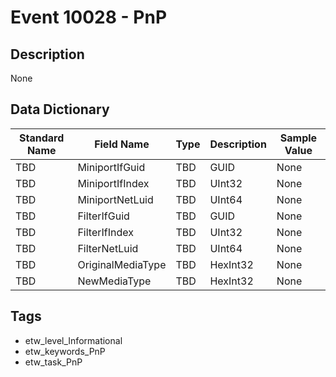 # Event 10028 - PnP

## Description
None

## Data Dictionary
|Standard Name|Field Name|Type|Description|Sample Value|
|---|---|---|---|---|
|TBD|MiniportIfGuid|TBD|GUID|None|None|
|TBD|MiniportIfIndex|TBD|UInt32|None|None|
|TBD|MiniportNetLuid|TBD|UInt64|None|None|
|TBD|FilterIfGuid|TBD|GUID|None|None|
|TBD|FilterIfIndex|TBD|UInt32|None|None|
|TBD|FilterNetLuid|TBD|UInt64|None|None|
|TBD|OriginalMediaType|TBD|HexInt32|None|None|
|TBD|NewMediaType|TBD|HexInt32|None|None|

## Tags
* etw_level_Informational
* etw_keywords_PnP
* etw_task_PnP